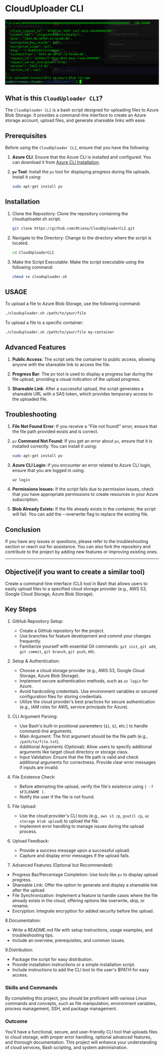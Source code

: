# CloudUploader CLI

![success-demo-image](images/success-demo.png)

## What is this `CloudUploader CLI`?

The `CloudUploader CLI` is a bash script designed for uploading files to Azure Blob Storage. It provides a command-line interface to create an Azure storage account, upload files, and generate shareable links with ease.

## Prerequisites

Before using the `CloudUploader CLI`, ensure that you have the following:

1. **Azure CLI**: Ensure that the Azure CLI is installed and configured. You can download it from [Azure CLI Installation](https://docs.microsoft.com/en-us/cli/azure/install-azure-cli).
2. **`pv` Tool**: Install the `pv` tool for displaying progress during file uploads. Install it using:

   ```bash
   sudo apt-get install pv
   ```

## Installation

1. Clone the Repository: Clone the repository containing the clouduploader.sh script.

    ```bash
    git clone https://github.com/0tieno/CloudUploaderCLI.git
    ```

2. Navigate to the Directory: Change to the directory where the script is located.

    ```bash
    cd CloudUploaderCLI
    ```

3. Make the Script Executable: Make the script executable using the following command:

    ```bash
    chmod +x clouduploader.sh
    ```

## USAGE

To upload a file to Azure Blob Storage, use the following command:
  
```bash
./clouduploader.sh /path/to/your/file
```

To upload a file to a specific container:

```bash
./clouduploader.sh /path/to/your/file my-container
```

## Advanced Features

1. **Public Access**: The script sets the container to public access, allowing anyone with the shareable link to access the file.

2. **Progress Bar**: The pv tool is used to display a progress bar during the file upload, providing a visual indication of the upload progress.

3. **Shareable Link**: After a successful upload, the script generates a shareable URL with a SAS token, which provides temporary access to the uploaded file.

## Troubleshooting

1. **File Not Found Error**: If you receive a "File not found!" error, ensure that the file path provided exists and is correct.

2. `pv` **Command Not Found:** If you get an error about `pv`, ensure that it is installed correctly. You can install it using:

    ```bash
    sudo apt-get install pv
    ```

3. **Azure CLI Login**: If you encounter an error related to Azure CLI login, ensure that you are logged in using:

    ```bash
    az login
    ```

4. **Permissions Issues:** If the script fails due to permission issues, check that you have appropriate permissions to create resources in your Azure subscription.

5. **Blob Already Exists:** If the file already exists in the container, the script will fail. You can add the --overwrite flag to replace the existing file.

## Conclusion

If you have any issues or questions, please refer to the troubleshooting section or reach out for assistance. You can also fork the repository and contribute to the project by adding new features or improving existing ones.

---

## Objective(if you want to create a similar tool)

Create a command-line interface (CLI) tool in Bash that allows users to easily upload files to a specified cloud storage provider (e.g., AWS S3, Google Cloud Storage, Azure Blob Storage).

## Key Steps

1. GitHub Repository Setup:
   - Create a GitHub repository for the project.
   - Use branches for feature development and commit your changes frequently.
   - Familiarize yourself with essential Git commands: `git init`, `git add`, `git commit`, `git branch`, `git push`, etc.

2. Setup & Authentication:
   - Choose a cloud storage provider (e.g., AWS S3, Google Cloud Storage, Azure Blob Storage).
   - Implement secure authentication methods, such as `az login` for Azure.
   - Avoid hardcoding credentials. Use environment variables or secured configuration files for storing credentials.
   - Utilize the cloud provider's best practices for secure authentication (e.g., IAM roles for AWS, service principals for Azure).

3. CLI Argument Parsing:
    - Use Bash's built-in positional parameters (`$1`, `$2`, etc.) to handle command-line arguments.
    - Main Argument: The first argument should be the file path (e.g., `/path/to/file.txt`).
    - Additional Arguments (Optional): Allow users to specify additional arguments like target cloud directory or storage class.
    - Input Validation: Ensure that the file path is valid and check additional arguments for correctness. Provide clear error messages if inputs are invalid.

4. File Existence Check:
    - Before attempting the upload, verify the file's existence using `[ -f $FILENAME ]`.
    - Notify the user if the file is not found.

5. File Upload:
    - Use the cloud provider's CLI tools (e.g., `aws s3 cp`, `gsutil cp`, `az storage blob upload`) to upload the file.
    - Implement error handling to manage issues during the upload process.

6. Upload Feedback:
    - Provide a success message upon a successful upload.
    - Capture and display error messages if the upload fails.

7. Advanced Features (Optional but Recommended):

- Progress Bar/Percentage Completion: Use tools like `pv` to display upload progress.
- Shareable Link: Offer the option to generate and display a shareable link after the upload.
- File Synchronization: Implement a feature to handle cases where the file already exists in the cloud, offering options like overwrite, skip, or rename.
- Encryption: Integrate encryption for added security before the upload.

8.Documentation:

- Write a README.md file with setup instructions, usage examples, and troubleshooting tips.
- Include an overview, prerequisites, and common issues.

9.Distribution:

- Package the script for easy distribution.
- Provide installation instructions or a simple installation script.
- Include instructions to add the CLI tool to the user's $PATH for easy access.

### Skills and Commands

By completing this project, you should be proficient with various Linux commands and concepts, such as file manipulation, environment variables, process management, SSH, and package management.

### Outcome

You’ll have a functional, secure, and user-friendly CLI tool that uploads files to cloud storage, with proper error handling, optional advanced features, and thorough documentation. This project will enhance your understanding of cloud services, Bash scripting, and system administration.
